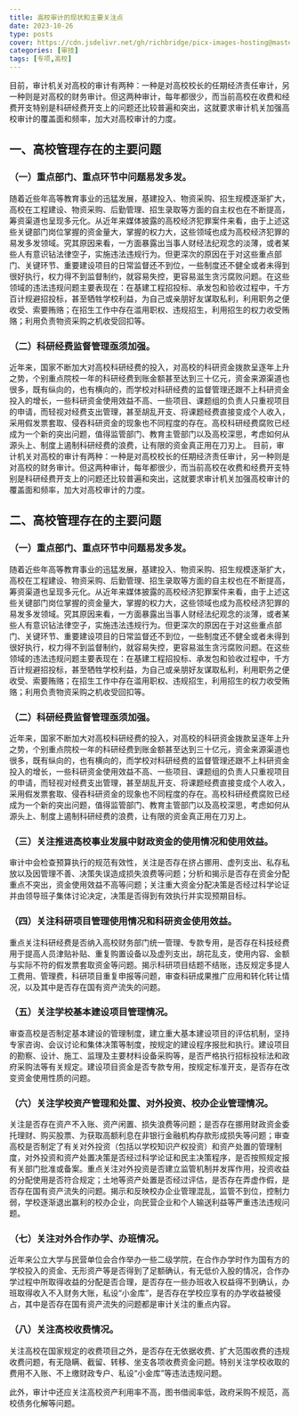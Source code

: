 ```yaml
---
title: 高校审计的现状和主要关注点
date: 2023-10-26
type: posts
cover: https://cdn.jsdelivr.net/gh/richbridge/picx-images-hosting@master/thumbnail/审技.jpg
categories: [审技]
tags: [专项,高校]
---
```

目前，审计机关对高校的审计有两种：一种是对高校校长的任期经济责任审计，另一种则是对高校的财务审计。但这两种审计，每年都很少，而当前高校在收费和经费开支特别是科研经费开支上的问题还比较普遍和突出，这就要求审计机关加强高校审计的覆盖面和频率，加大对高校审计的力度。

## 一、高校管理存在的主要问题

### （一）重点部门、重点环节中问题易发多发。

随着近些年高等教育事业的迅猛发展，基建投入、物资采购、招生规模逐渐扩大，高校在工程建设、物资采购、后勤管理、招生录取等方面的自主权也在不断提高，筹资渠道也呈现多元化。从近年来媒体披露的高校经济犯罪案件来看，由于上述这些关键部门岗位掌握的资金量大，掌握的权力大，这些领域也成为高校经济犯罪的易发多发领域。究其原因来看，一方面暴露出当事人财经法纪观念的淡薄，或者某些人有意识钻法律空子，实施违法违规行为。但更深次的原因在于对这些重点部门、关键环节、重要建设项目的日常监督还不到位，一些制度还不健全或者未得到很好执行，权力得不到监督制约，就容易失控，更容易滋生贪污腐败问题。在这些领域的违法违规问题主要表现在：在基建工程招投标、承发包和验收过程中，千方百计规避招投标，甚至牺牲学校利益，为自己或亲朋好友谋取私利，利用职务之便收受、索要贿赂；在招生工作中存在滥用职权、违规招生，利用招生的权力收受贿赂；利用负责物资采购之机收受回扣等。

### （二）科研经费监督管理亟须加强。

近年来，国家不断加大对高校科研经费的投入，对高校的科研资金拨款呈逐年上升之势，个别重点院校一年的科研经费到账金额甚至达到三十亿元，资金来源渠道也很多，既有纵向的，也有横向的，而学校对科研经费的监督管理还跟不上科研资金投入的增长，一些科研资金使用效益不高、一些项目、课题组的负责人只重视项目的申请，而轻视对经费支出管理，甚至胡乱开支、将课题经费直接变成个人收入，采用假发票套取、侵吞科研资金的现象也不同程度的存在。高校科研经费腐败已经成为一个新的突出问题，值得监管部门、教育主管部门以及高校深思，考虑如何从源头上、制度上遏制科研经费的浪费，让有限的资金真正用在刀刃上。
目前，审计机关对高校的审计有两种：一种是对高校校长的任期经济责任审计，另一种则是对高校的财务审计。但这两种审计，每年都很少，而当前高校在收费和经费开支特别是科研经费开支上的问题还比较普遍和突出，这就要求审计机关加强高校审计的覆盖面和频率，加大对高校审计的力度。

## 二、高校管理存在的主要问题

### （一）重点部门、重点环节中问题易发多发。

随着近些年高等教育事业的迅猛发展，基建投入、物资采购、招生规模逐渐扩大，高校在工程建设、物资采购、后勤管理、招生录取等方面的自主权也在不断提高，筹资渠道也呈现多元化。从近年来媒体披露的高校经济犯罪案件来看，由于上述这些关键部门岗位掌握的资金量大，掌握的权力大，这些领域也成为高校经济犯罪的易发多发领域。究其原因来看，一方面暴露出当事人财经法纪观念的淡薄，或者某些人有意识钻法律空子，实施违法违规行为。但更深次的原因在于对这些重点部门、关键环节、重要建设项目的日常监督还不到位，一些制度还不健全或者未得到很好执行，权力得不到监督制约，就容易失控，更容易滋生贪污腐败问题。在这些领域的违法违规问题主要表现在：在基建工程招投标、承发包和验收过程中，千方百计规避招投标，甚至牺牲学校利益，为自己或亲朋好友谋取私利，利用职务之便收受、索要贿赂；在招生工作中存在滥用职权、违规招生，利用招生的权力收受贿赂；利用负责物资采购之机收受回扣等。

### （二）科研经费监督管理亟须加强。

近年来，国家不断加大对高校科研经费的投入，对高校的科研资金拨款呈逐年上升之势，个别重点院校一年的科研经费到账金额甚至达到三十亿元，资金来源渠道也很多，既有纵向的，也有横向的，而学校对科研经费的监督管理还跟不上科研资金投入的增长，一些科研资金使用效益不高、一些项目、课题组的负责人只重视项目的申请，而轻视对经费支出管理，甚至胡乱开支、将课题经费直接变成个人收入，采用假发票套取、侵吞科研资金的现象也不同程度的存在。高校科研经费腐败已经成为一个新的突出问题，值得监管部门、教育主管部门以及高校深思，考虑如何从源头上、制度上遏制科研经费的浪费，让有限的资金真正用在刀刃上。

### （三）关注推进高校事业发展中财政资金的使用情况和使用效益。

审计中会检查预算执行的规范有效性，关注是否存在挤占挪用、虚列支出、私存私放以及因管理不善、决策失误造成损失浪费等问题；分析和揭示是否存在资金分配重点不突出，资金使用效益不高等问题；关注重大资金分配决策是否经过科学论证并由领导班子集体讨论决定，决策是否得到有效执行并实现预期目标。

### （四）关注科研项目管理使用情况和科研资金使用效益。

重点关注科研经费是否纳入高校财务部门统一管理、专款专用，是否存在科技经费用于提高人员津贴补贴、重复购置设备以及虚列支出，胡花乱支，使用内容、金额与实际不符的假发票套取资金等问题。揭示科研项目结题不结账，违反规定多提人工费用、管理费，科研项目重复申报等问题，审查科研成果推广应用和转化转让情况，以及其中是否存在国有资产流失的问题。

### （五）关注学校基本建设项目管理情况。

审查高校是否制定基本建设的管理制度，建立重大基本建设项目的评估机制，坚持专家咨询、会议讨论和集体决策等制度，按规定的建设程序报批和执行。建设项目的勘察、设计、施工、监理及主要材料设备采购等，是否严格执行招标投标法和政府采购法等有关规定。建设项目资金是否专款专用，按规定标准开支，是否存在改变资金使用性质的问题。

### （六）关注学校资产管理和处置、对外投资、校办企业管理情况。

关注是否存在资产不入账、资产闲置、损失浪费等问题；是否存在挪用财政资金委托理财、购买股票、为获取高额利息在非银行金融机构存款形成损失等问题；审查高校是否制定了有关对外投资（包括以学校知识产权投资）和资产处置的管理制度，对外投资和资产处置决策是否经过科学论证和民主决策程序，是否按照规定报有关部门批准或备案。重点关注对外投资是否建立监管机制并发挥作用，投资收益的分配使用是否符合规定；土地等资产处置是否经过评估，是否存在弄虚作假，是否存在国有资产流失的问题。揭示和反映校办企业管理混乱，监管不到位，控制力弱，学校逐渐退出赢利的校办企业，向民营企业和个人输送利益等严重违法违规问题。

### （七）关注对外合作办学、办班情况。

近年来公立大学与民营单位会合作举办一些二级学院，在合作办学时作为国有方的学校投入的资金、无形资产等是否得到了足额确认，有无低价入股的情况，合作办学过程中所取得收益的分配是否合理，是否存在一些办班收入权益得不到确认，办班取得收入不入财务大账，私设“小金库”，是否存在学校应享有的办学收益被侵占，其中是否存在国有资产流失的问题都是审计关注的重点内容。

### （八）关注高校收费情况。

关注高校在国家规定的收费项目之外，是否存在无依据收费、扩大范围收费的违规收费问题，有无隐瞒、截留、转移、坐支各项收费资金问题。特别关注学校收取的费用不入账、不上缴财政专户、私设“小金库”等违法违规问题。

此外，审计中还应关注高校资产利用率不高，图书借阅率低，政府采购不规范，高校债务化解等问题。